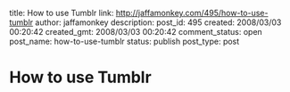 title: How to use Tumblr
link: http://jaffamonkey.com/495/how-to-use-tumblr
author: jaffamonkey
description: 
post_id: 495
created: 2008/03/03 00:20:42
created_gmt: 2008/03/03 00:20:42
comment_status: open
post_name: how-to-use-tumblr
status: publish
post_type: post

# How to use Tumblr

